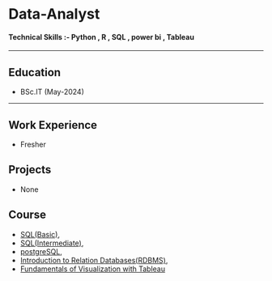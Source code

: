 # Data-Analyst
#### Technical Skills :- Python , R , SQL , power bi , Tableau
---

## Education 
- BSc.IT (May-2024)
---
## Work Experience 
- Fresher

## Projects
- None

## Course 
- [SQL(Basic)](https://www.hackerrank.com/certificates/2034dd061c66),
- [SQL(Intermediate)](https://www.hackerrank.com/certificates/15d3cf9f4f04),
- [postgreSQL](https://www.coursera.org/account/accomplishments/verify/4A7EMK9XCLJH?utm_source%3Dandroid%26utm_medium%3Dcertificate%26utm_content%3Dcert_image%26utm_campaign%3Dsharing_cta%26utm_product%3Dcourse),
- [Introduction to Relation Databases(RDBMS)](https://www.coursera.org/account/accomplishments/verify/DKFJUVD2SJDJ),
- [Fundamentals of Visualization with Tableau](https://www.coursera.org/account/accomplishments/verify/3V9DH3QNHC6B)
 
  

